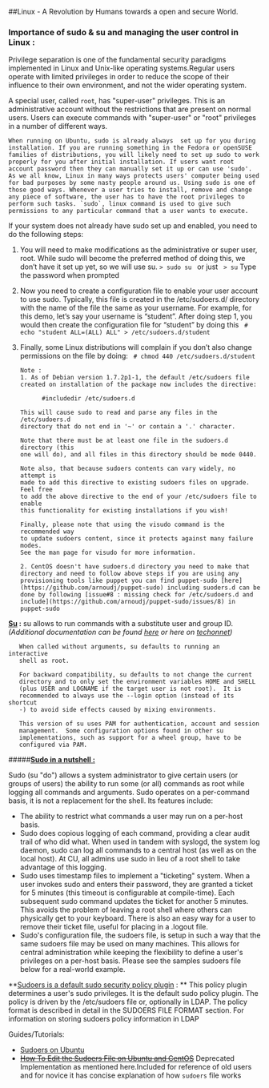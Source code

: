 


##Linux - A Revolution by Humans towards a open and secure World.

###  **Importance of sudo & su and managing the user control in Linux  :**
Privilege separation is one of the fundamental security paradigms implemented in Linux and Unix-like operating systems.Regular users operate with limited privileges in order to reduce the scope of their influence to their own environment, and not the wider operating system.

A special user, called `root`, has "super-user" privileges. This is an administrative account without the restrictions that are present on normal users. Users can execute commands with "super-user" or "root" privileges in a number of different ways.

    When running on Ubuntu, sudo is already always  set up for you during installation. If you are running something in the Fedora or openSUSE families of distributions, you will likely need to set up sudo to work properly for you after initial installation. If users want root account password then they can manually set it up or can use 'sudo'. As we all know, Linux in many ways protects users' computer being used for bad purposes by some nasty people around us. Using sudo is one of those good ways. Whenever a user tries to install, remove and change any piece of software, the user has to have the root privileges to perform such tasks. `sudo`, linux command is used to give such permissions to any particular command that a user wants to execute. 

If your system does not already have sudo set up and enabled, you need to do the following steps:

 1. You will need to make modifications as the administrative or super user, root. While sudo will become the preferred method of doing this, we don’t have it set up yet, so we will use su.
    `> sudo su `
    or just 
   ` > su`
   Type the password when prompted
 2. Now you need to create a configuration file to enable your user account to use sudo. Typically, this file is created in the /etc/sudoers.d/ directory with the name of the file the same as your username. For example, for this demo, let’s say your username is “student”. After doing step 1, you would then create the configuration file for “student” by doing this
  ` # echo "student ALL=(ALL) ALL" > /etc/sudoers.d/student`
 3. Finally, some Linux distributions will complain if you don’t also change permissions on the file by doing:
   ` # chmod 440 /etc/sudoers.d/student`


		Note : 
		1. As of Debian version 1.7.2p1-1, the default /etc/sudoers file created on installation of the package now includes the directive:
		
		      #includedir /etc/sudoers.d
		
		This will cause sudo to read and parse any files in the /etc/sudoers.d
		directory that do not end in '~' or contain a '.' character.
		
		Note that there must be at least one file in the sudoers.d directory (this
		one will do), and all files in this directory should be mode 0440.
		
		Note also, that because sudoers contents can vary widely, no attempt is
		made to add this directive to existing sudoers files on upgrade.  Feel free
		to add the above directive to the end of your /etc/sudoers file to enable
		this functionality for existing installations if you wish!
		
		Finally, please note that using the visudo command is the recommended way
		to update sudoers content, since it protects against many failure modes.
		See the man page for visudo for more information.
		
		2. CentOS doesn't have sudoers.d directory you need to make that directory and need to follow above steps if you are using any provisioning tools like puppet you can find puppet-sudo [here](https://github.com/arnoudj/puppet-sudo) including suoders.d can be done by following [issue#8 : missing check for /etc/sudoers.d and include](https://github.com/arnoudj/puppet-sudo/issues/8) in puppet-sudo

**[Su](http://man7.org/linux/man-pages/man1/su.1.html) :**  su allows to run commands with a substitute user and group ID.
*(Additional documentation can be found [here](http://man7.org/linux/man-pages/man1/su.1.html) or here on [techonnet](http://www.techonthenet.com/linux/commands/su.php))*

       When called without arguments, su defaults to running an interactive
       shell as root.

       For backward compatibility, su defaults to not change the current
       directory and to only set the environment variables HOME and SHELL
       (plus USER and LOGNAME if the target user is not root).  It is
       recommended to always use the --login option (instead of its shortcut
       -) to avoid side effects caused by mixing environments.

       This version of su uses PAM for authentication, account and session
       management.  Some configuration options found in other su
       implementations, such as support for a wheel group, have to be
       configured via PAM.

#####**[Sudo in a nutshell :](http://www.sudo.ws/intro.html)**

Sudo (su "do") allows a system administrator to give certain users (or groups of users) the ability to run some (or all) commands as root while logging all commands and arguments. Sudo operates on a per-command basis, it is not a replacement for the shell. Its features include:

- The ability to restrict what commands a user may run on a per-host basis.
- Sudo does copious logging of each command, providing a clear audit trail of who did what. When used in tandem with syslogd, the system log daemon, sudo can log all commands to a central host (as well as on the local host). At CU, all admins use sudo in lieu of a root shell to take advantage of this logging.
- Sudo uses timestamp files to implement a "ticketing" system. When a user invokes sudo and enters their password, they are granted a ticket for 5 minutes (this timeout is configurable at compile-time). Each subsequent sudo command updates the ticket for another 5 minutes. This avoids the problem of leaving a root shell where others can physically get to your keyboard. There is also an easy way for a user to remove their ticket file, useful for placing in a .logout file.
- Sudo's configuration file, the sudoers file, is setup in such a way that the same sudoers file may be used on many machines. This allows for central administration while keeping the flexibility to define a user's privileges on a per-host basis. Please see the samples sudoers file below for a real-world example.


**[Sudoers  is a default sudo security policy plugin](http://www.sudo.ws/man/sudoers.man.html) : ** This policy plugin determines a user's sudo privileges. It is the default sudo policy plugin. The policy is driven by the /etc/sudoers file or, optionally in LDAP. The policy format is described in detail in the SUDOERS FILE FORMAT section. For information on storing sudoers policy information in LDAP

Guides/Tutorials:

- [Sudoers on Ubuntu](https://help.ubuntu.com/community/Sudoers)
- ~~[How To Edit the Sudoers File on Ubuntu and CentOS](https://www.digitalocean.com/community/tutorials/how-to-edit-the-sudoers-file-on-ubuntu-and-centos)~~ Deprecated Implementation as mentioned here.Included for reference of old users and for novice it has concise explanation of how `sudoers` file works
 